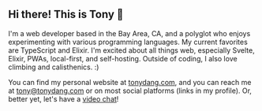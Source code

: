 ## Hi there! This is Tony 👋

I'm a web developer based in the Bay Area, CA, and a polyglot who enjoys experimenting with various programming languages. My current favorites are TypeScript and Elixir. I'm excited about all things web, especially Svelte, Elixir, PWAs, local-first, and self-hosting. Outside of coding, I also love climbing and calisthenics. :)

You can find my personal website at [tonydang.com](https://tonydang.com), and you can reach me at [tony@tonydang.com](mailto:tony@tonydang.com) or on most social platforms (links in my profile). Or, better yet, let's have a [video chat](https://tonydang.com/unoffice-hours/)!

<!--
**tonydangblog/tonydangblog** is a ✨ _special_ ✨ repository because its `README.md` (this file) appears on your GitHub profile.

Here are some ideas to get you started:

- 🔭 I’m currently working on ...
- 🌱 I’m currently learning ...
- 👯 I’m looking to collaborate on ...
- 🤔 I’m looking for help with ...
- 💬 Ask me about ...
- 📫 How to reach me: ...
- 😄 Pronouns: ...
- ⚡ Fun fact: ...
-->
